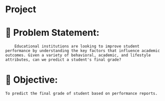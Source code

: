 # Project
# 🧠 Problem Statement:
        Educational institutions are looking to improve student performance by understanding the key factors that influence academic outcomes. Given a variety of behavioral, academic, and lifestyle attributes, can we predict a student's final grade?
# 🎯 Objective:
    To predict the final grade of student based on performance reports.
